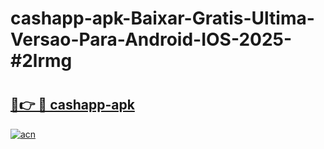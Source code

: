 # cashapp-apk-Baixar-Gratis-Ultima-Versao-Para-Android-IOS-2025-#2lrmg

# <h2><a href="https://ainizakaria.my?title=cashapp-apk&ref=22M">🔗👉 🔴 cashapp-apk</a></h2>

[![acn](https://github.com/user-attachments/assets/0f9c940e-d8b0-45ae-aac7-cd30a18b3e1c)](https://ainizakaria.my?title=cashapp-apk&ref=22M)

